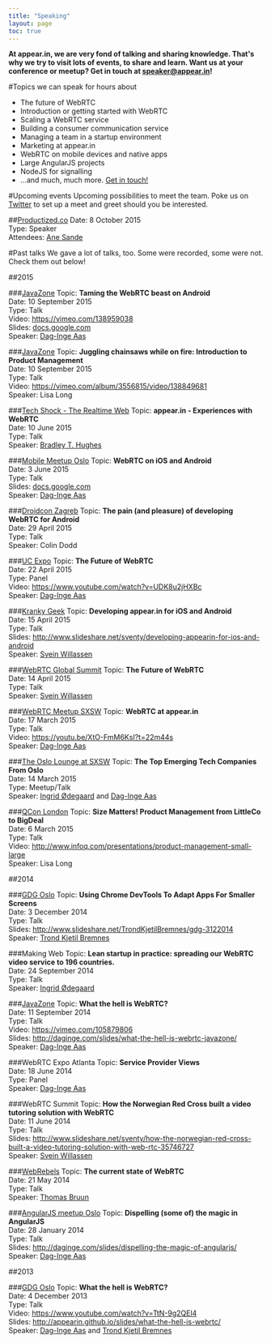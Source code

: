 ```yaml
---
title: "Speaking"
layout: page
toc: true
---
```


**At appear.in, we are very fond of talking and sharing knowledge. That's why we try to visit lots of events, to share and learn. Want us at your conference or meetup? Get in touch at [speaker@appear.in](mailto:speaker@appear.in)!**

#Topics we can speak for hours about

- The future of WebRTC
- Introduction or getting started with WebRTC
- Scaling a WebRTC service
- Building a consumer communication service
- Managing a team in a startup environment
- Marketing at appear.in
- WebRTC on mobile devices and native apps
- Large AngularJS projects
- NodeJS for signalling
- ...and much, much more. [Get in touch!](mailto:speaker@appear.in)

<!--
##Upcoming talks
-->

#Upcoming events
Upcoming possibilities to meet the team. Poke us on [Twitter](https://twitter.com/appear_in) to set up a meet and greet should you be interested.

##[Productized.co](http://www.productized.co/speakers/ane-sande/)
Date: 8 October 2015  
Type: Speaker  
Attendees: [Ane Sande](https://twitter.com/ellasdatter)

#Past talks
We gave a lot of talks, too. Some were recorded, some were not. Check them out below!

##2015

###[JavaZone](http://2015.javazone.no/details.html?talk=1b58cb2c33b9e80f587db53f53d32ffb68caf098c01627f3b104876ffac2d071)
Topic: **Taming the WebRTC beast on Android**  
Date: 10 September 2015  
Type: Talk  
Video: https://vimeo.com/138959038  
Slides: [docs.google.com](http://docs.google.com/presentation/d/11mdPDBVtVqLuCM1MK5AoTyG41fMcCrgIZ0p2kCgTyMY/edit?usp=sharing)  
Speaker: [Dag-Inge Aas](https://twitter.com/daginge)

###[JavaZone](http://2015.javazone.no/details.html?talk=39f48f35f259e6f4df221f145de8cc485613b5698b1c305727bea2245896af95)
Topic: **Juggling chainsaws while on fire: Introduction to Product Management**  
Date: 10 September 2015  
Type: Talk  
Video: https://vimeo.com/album/3556815/video/138849681  
Speaker: Lisa Long

###[Tech Shock - The Realtime Web](http://www.meetup.com/TechShock/events/223009240/)
Topic: **appear.in - Experiences with WebRTC**  
Date: 10 June 2015  
Type: Talk  
Speaker: [Bradley T. Hughes](https://twitter.com/_bradleythughes/)

###[Mobile Meetup Oslo](http://www.meetup.com/Mobile-Meetup-Oslo/events/222155906/)
Topic: **WebRTC on iOS and Android**  
Date: 3 June 2015  
Type: Talk  
Slides: [docs.google.com](https://docs.google.com/presentation/d/1ZRC_WFJK6AE5TO95rEYhlcTa5hxmDV4x1wHTATUNCE0/edit?usp=sharing)  
Speaker: [Dag-Inge Aas](https://twitter.com/daginge)

###[Droidcon Zagreb](http://droidcon.hr/en/sessions/the-pain-and-pleasure-of-developing-webrtc-for-android/)
Topic: **The pain (and pleasure) of developing WebRTC for Android**  
Date: 29 April 2015  
Type: Talk  
Speaker: Colin Dodd 

###[UC Expo](http://www.ucexpo.co.uk/Seminars/Keynote-Theatre/Wednesday-22-April-2015/Panel-The-Future-of-WebRTC)
Topic: **The Future of WebRTC**  
Date: 22 April 2015  
Type: Panel  
Video: https://www.youtube.com/watch?v=UDK8u2jHXBc  
Speaker: [Dag-Inge Aas](https://twitter.com/daginge) 

###[Kranky Geek](https://bloggeek.me/kranky-geek-london-april-2015-summary/)
Topic: **Developing appear.in for iOS and Android**  
Date: 15 April 2015  
Type: Talk  
Slides: http://www.slideshare.net/sventy/developing-appearin-for-ios-and-android  
Speaker: [Svein Willassen](https://twitter.com/sventy) 

###[WebRTC Global Summit](http://webrtc-conference.com/speaker/svein-willassen/)
Topic: **The Future of WebRTC**  
Date: 14 April 2015  
Type: Talk  
Speaker: [Svein Willassen](https://twitter.com/sventy) 

###[WebRTC Meetup SXSW](http://www.meetup.com/WebRTC-Austin/events/221078304/)
Topic: **WebRTC at appear.in**  
Date: 17 March 2015  
Type: Talk  
Video: https://youtu.be/XtO-FmM6KsI?t=22m44s  
Speaker: [Dag-Inge Aas](https://twitter.com/daginge) 

###[The Oslo Lounge at SXSW](http://oslolounge.com/event/march14-norwegian-tech/)
Topic: **The Top Emerging Tech Companies From Oslo**  
Date: 14 March 2015  
Type: Meetup/Talk  
Speaker: [Ingrid Ødegaard](https://twitter.com/ingridod) and [Dag-Inge Aas](https://twitter.com/daginge) 

###[QCon London](http://qconlondon.com/presentation/size-matters-product-management-littleco-bigdeal)
Topic: **Size Matters! Product Management from LittleCo to BigDeal**  
Date: 6 March 2015  
Type: Talk  
Video: http://www.infoq.com/presentations/product-management-small-large  
Speaker: Lisa Long 

##2014

###[GDG Oslo](http://www.meetup.com/GDGOslo/events/213624092/)
Topic: **Using Chrome DevTools To Adapt Apps For Smaller Screens**  
Date: 3 December 2014  
Type: Talk  
Slides: http://www.slideshare.net/TrondKjetilBremnes/gdg-3122014  
Speaker: [Trond Kjetil Bremnes](https://twitter.com/kartoffelmos)

###Making Web
Topic: **Lean startup in practice: spreading our WebRTC video service to 196 countries.**  
Date: 24 September 2014  
Type: Talk   
Speaker: [Ingrid Ødegaard](https://twitter.com/ingridod) 

###[JavaZone](http://2014.javazone.no/presentation.html?id=d28f872b)
Topic: **What the hell is WebRTC?**  
Date: 11 September 2014  
Type: Talk  
Video: https://vimeo.com/105879806  
Slides: http://daginge.com/slides/what-the-hell-is-webrtc-javazone/  
Speaker: [Dag-Inge Aas](https://twitter.com/daginge) 

###WebRTC Expo Atlanta
Topic: **Service Provider Views**  
Date: 18 June 2014  
Type: Panel  
Speaker: [Dag-Inge Aas](https://twitter.com/daginge)

###WebRTC Summit
Topic: **How the Norwegian Red Cross built a video tutoring solution with WebRTC**  
Date: 11 June 2014  
Type: Talk  
Slides: http://www.slideshare.net/sventy/how-the-norwegian-red-cross-built-a-video-tutoring-solution-with-web-rtc-35746727  
Speaker: [Svein Willassen](https://twitter.com/sventy) 

###[WebRebels](http://2014.webrebels.org/schedule.html)
Topic: **The current state of WebRTC**  
Date: 21 May 2014  
Type: Talk  
Speaker: [Thomas Bruun](https://twitter.com/tbruun) 

###[AngularJS meetup Oslo](http://www.meetup.com/AngularJS-Oslo/events/156313432/)
Topic: **Dispelling (some of) the magic in AngularJS**  
Date: 28 January 2014  
Type: Talk  
Slides: http://daginge.com/slides/dispelling-the-magic-of-angularjs/  
Speaker: [Dag-Inge Aas](https://twitter.com/daginge)  

##2013

###[GDG Oslo](http://www.meetup.com/GDGOslo/events/152948632/)
Topic: **What the hell is WebRTC?**  
Date: 4 December 2013  
Type: Talk  
Video: https://www.youtube.com/watch?v=TtN-9g2QEl4  
Slides: http://appearin.github.io/slides/what-the-hell-is-webrtc/  
Speaker: [Dag-Inge Aas](https://twitter.com/daginge) and [Trond Kjetil Bremnes](https://twitter.com/kartoffelmos)
